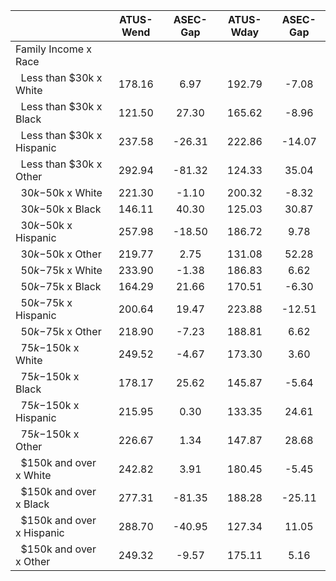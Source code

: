 
|                      |    ATUS-Wend |     ASEC-Gap |    ATUS-Wday |     ASEC-Gap |
| -------------------- | :----------: | :----------: | :----------: | :----------: |
| Family Income x Race |              |              |              |              |
| &nbsp;&nbsp;Less than $30k x White |       178.16 |         6.97 |       192.79 |        -7.08 |
| &nbsp;&nbsp;Less than $30k x Black |       121.50 |        27.30 |       165.62 |        -8.96 |
| &nbsp;&nbsp;Less than $30k x Hispanic |       237.58 |       -26.31 |       222.86 |       -14.07 |
| &nbsp;&nbsp;Less than $30k x Other |       292.94 |       -81.32 |       124.33 |        35.04 |
| &nbsp;&nbsp;$30k-$50k x White |       221.30 |        -1.10 |       200.32 |        -8.32 |
| &nbsp;&nbsp;$30k-$50k x Black |       146.11 |        40.30 |       125.03 |        30.87 |
| &nbsp;&nbsp;$30k-$50k x Hispanic |       257.98 |       -18.50 |       186.72 |         9.78 |
| &nbsp;&nbsp;$30k-$50k x Other |       219.77 |         2.75 |       131.08 |        52.28 |
| &nbsp;&nbsp;$50k-$75k x White |       233.90 |        -1.38 |       186.83 |         6.62 |
| &nbsp;&nbsp;$50k-$75k x Black |       164.29 |        21.66 |       170.51 |        -6.30 |
| &nbsp;&nbsp;$50k-$75k x Hispanic |       200.64 |        19.47 |       223.88 |       -12.51 |
| &nbsp;&nbsp;$50k-$75k x Other |       218.90 |        -7.23 |       188.81 |         6.62 |
| &nbsp;&nbsp;$75k-$150k x White |       249.52 |        -4.67 |       173.30 |         3.60 |
| &nbsp;&nbsp;$75k-$150k x Black |       178.17 |        25.62 |       145.87 |        -5.64 |
| &nbsp;&nbsp;$75k-$150k x Hispanic |       215.95 |         0.30 |       133.35 |        24.61 |
| &nbsp;&nbsp;$75k-$150k x Other |       226.67 |         1.34 |       147.87 |        28.68 |
| &nbsp;&nbsp;$150k and over x White |       242.82 |         3.91 |       180.45 |        -5.45 |
| &nbsp;&nbsp;$150k and over x Black |       277.31 |       -81.35 |       188.28 |       -25.11 |
| &nbsp;&nbsp;$150k and over x Hispanic |       288.70 |       -40.95 |       127.34 |        11.05 |
| &nbsp;&nbsp;$150k and over x Other |       249.32 |        -9.57 |       175.11 |         5.16 |

